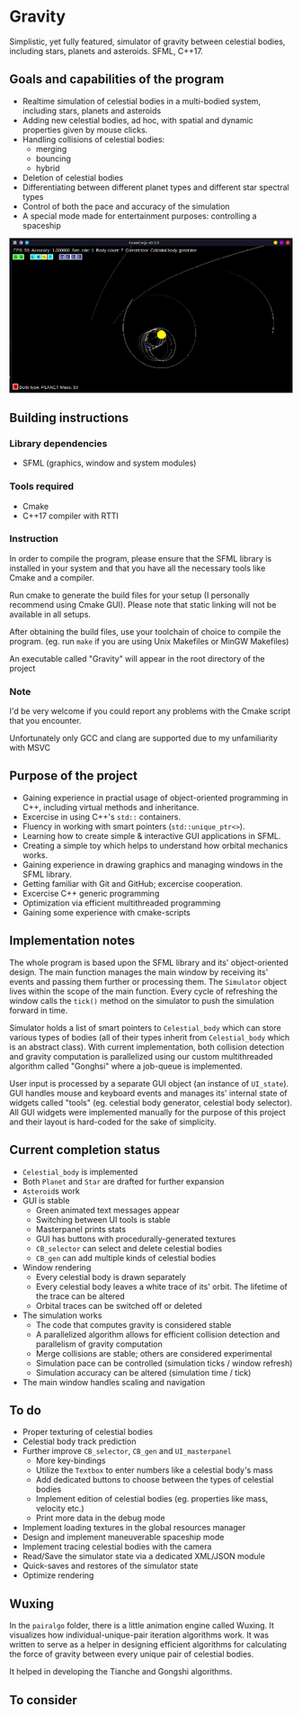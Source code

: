 # Gravity
Simplistic, yet fully featured, simulator of gravity between celestial bodies, including stars, planets and asteroids.
SFML, C++17.

## Goals and capabilities of the program
* Realtime simulation of celestial bodies in a multi-bodied system, including stars, planets and asteroids
* Adding new celestial bodies, ad hoc, with spatial and dynamic properties given by mouse clicks.
* Handling collisions of celestial bodies:
	* merging
	* bouncing
	* hybrid
* Deletion of celestial bodies
* Differentiating between different planet types and different star spectral types
* Control of both the pace and accuracy of the simulation
* A special mode made for entertainment purposes: controlling a spaceship

![Demo](comments/demo.png)

## Building instructions
### Library dependencies
* SFML (graphics, window and system modules)
### Tools required
* Cmake
* C++17 compiler with RTTI
### Instruction
In order to compile the program, please ensure that the SFML library is installed in your system and that you have all the necessary tools like Cmake and a compiler.

Run cmake to generate the build files for your setup (I personally recommend using Cmake GUI).
Please note that static linking will not be available in all setups.

After obtaining the build files, use your toolchain of choice to compile the program.
(eg. run `make` if you are using Unix Makefiles or MinGW Makefiles)

An executable called "Gravity" will appear in the root directory of the project

### Note
I'd be very welcome if you could report any problems with the Cmake script that you encounter.

Unfortunately only GCC and clang are supported due to my unfamiliarity with MSVC

## Purpose of the project
* Gaining experience in practial usage of object-oriented programming in C++, including virtual methods and inheritance.
* Excercise in using C++'s `std::` containers.
* Fluency in working with smart pointers (`std::unique_ptr<>`).
* Learning how to create simple & interactive GUI applications in SFML.
* Creating a simple toy which helps to understand how orbital mechanics works.
* Gaining experience in drawing graphics and managing windows in the SFML library.
* Getting familiar with Git and GitHub; excercise cooperation.
* Excercise C++ generic programming
* Optimization via efficient multithreaded programming
* Gaining some experience with cmake-scripts

## Implementation notes
The whole program is based upon the SFML library and its' object-oriented design.
The main function manages the main window by receiving its' events and passing them further or processing them. The `Simulator` object lives within the scope of the main function. 
Every cycle of refreshing the window calls the `tick()` method on the simulator to push the simulation forward in time.

Simulator holds a list of smart pointers to `Celestial_body` which can store various types of bodies (all of their types inherit from `Celestial_body` which is an abstract class). 
With current implementation, both collision detection and gravity computation is parallelized using our custom multithreaded algorithm called "Gonghsi" where a job-queue is implemented.

User input is processed by a separate GUI object (an instance of `UI_state`). 
GUI handles mouse and keyboard events and manages its' internal state of widgets called "tools" (eg. celestial body generator, celestial body selector).
All GUI widgets were implemented manually for the purpose of this project and their layout is hard-coded for the sake of simplicity.
## Current completion status
* `Celestial_body` is implemented
* Both `Planet` and `Star` are drafted for further expansion
* `Asteroid`s work
* GUI is stable
	* Green animated text messages appear
	* Switching between UI tools is stable
	* Masterpanel prints stats
	* GUI has buttons with procedurally-generated textures
	* `CB_selector` can select and delete celestial bodies
	* `CB_gen` can add multiple kinds of celestial bodies
* Window rendering
	* Every celestial body is drawn separately
	* Every celestial body leaves a white trace of its' orbit. The lifetime of the trace can be altered
	* Orbital traces can be switched off or deleted
* The simulation works
	* The code that computes gravity is considered stable
	* A parallelized algorithm allows for efficient collision detection and parallelism of gravity computation
	* Merge collisions are stable; others are considered experimental
	* Simulation pace can be controlled (simulation ticks / window refresh)
	* Simulation accuracy can be altered (simulation time / tick)
* The main window handles scaling and navigation
## To do
* Proper texturing of celestial bodies
* Celestial body track prediction
* Further improve `CB_selector`, `CB_gen` and `UI_masterpanel`
	* More key-bindings
	* Utilize the `Textbox` to enter numbers like a celestial body's mass
	* Add dedicated buttons to choose between the types of celestial bodies
	* Implement edition of celestial bodies (eg. properties like mass, velocity etc.)
	* Print more data in the debug mode
* Implement loading textures in the global resources manager
* Design and implement maneuverable spaceship mode
* Implement tracing celestial bodies with the camera
* Read/Save the simulator state via a dedicated XML/JSON module
* Quick-saves and restores of the simulator state
* Optimize rendering
## Wuxing
In the `pairalgo` folder, there is a little animation engine called Wuxing. It visualizes how individual-unique-pair iteration algorithms work. It was written to serve as a helper in designing efficient algorithms for calculating the force of gravity between every unique pair of celestial bodies.

It helped in developing the Tianche and Gongshi algorithms.


## To consider

